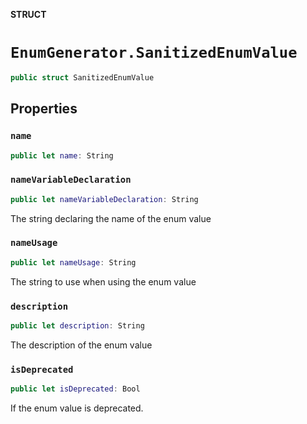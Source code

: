 **STRUCT**

# `EnumGenerator.SanitizedEnumValue`

```swift
public struct SanitizedEnumValue
```

## Properties
### `name`

```swift
public let name: String
```

### `nameVariableDeclaration`

```swift
public let nameVariableDeclaration: String
```

The string declaring the name of the enum value

### `nameUsage`

```swift
public let nameUsage: String
```

The string to use when using the enum value

### `description`

```swift
public let description: String
```

The description of the enum value

### `isDeprecated`

```swift
public let isDeprecated: Bool
```

If the enum value is deprecated.
